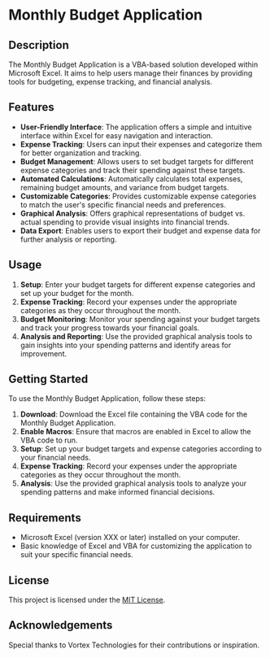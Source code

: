 # Monthly Budget Application

## Description

The Monthly Budget Application is a VBA-based solution developed within Microsoft Excel. It aims to help users manage their finances by providing tools for budgeting, expense tracking, and financial analysis.

## Features

- **User-Friendly Interface**: The application offers a simple and intuitive interface within Excel for easy navigation and interaction.
- **Expense Tracking**: Users can input their expenses and categorize them for better organization and tracking.
- **Budget Management**: Allows users to set budget targets for different expense categories and track their spending against these targets.
- **Automated Calculations**: Automatically calculates total expenses, remaining budget amounts, and variance from budget targets.
- **Customizable Categories**: Provides customizable expense categories to match the user's specific financial needs and preferences.
- **Graphical Analysis**: Offers graphical representations of budget vs. actual spending to provide visual insights into financial trends.
- **Data Export**: Enables users to export their budget and expense data for further analysis or reporting.

## Usage

1. **Setup**: Enter your budget targets for different expense categories and set up your budget for the month.
2. **Expense Tracking**: Record your expenses under the appropriate categories as they occur throughout the month.
3. **Budget Monitoring**: Monitor your spending against your budget targets and track your progress towards your financial goals.
4. **Analysis and Reporting**: Use the provided graphical analysis tools to gain insights into your spending patterns and identify areas for improvement.

## Getting Started

To use the Monthly Budget Application, follow these steps:

1. **Download**: Download the Excel file containing the VBA code for the Monthly Budget Application.
2. **Enable Macros**: Ensure that macros are enabled in Excel to allow the VBA code to run.
3. **Setup**: Set up your budget targets and expense categories according to your financial needs.
4. **Expense Tracking**: Record your expenses under the appropriate categories as they occur throughout the month.
5. **Analysis**: Use the provided graphical analysis tools to analyze your spending patterns and make informed financial decisions.

## Requirements

- Microsoft Excel (version XXX or later) installed on your computer.
- Basic knowledge of Excel and VBA for customizing the application to suit your specific financial needs.

## License

This project is licensed under the [MIT License](LICENSE).

## Acknowledgements

Special thanks to Vortex Technologies for their contributions or inspiration.
